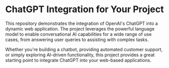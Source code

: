 # ChatGPT Integration for Your Project
This repository demonstrates the integration of OpenAI's ChatGPT into a dynamic web application. The project leverages the powerful language model to enable conversational AI capabilities for a wide range of use cases, from answering user queries to assisting with complex tasks.

Whether you're building a chatbot, providing automated customer support, or simply exploring AI-driven functionality, this project provides a great starting point to integrate ChatGPT into your web-based applications.
